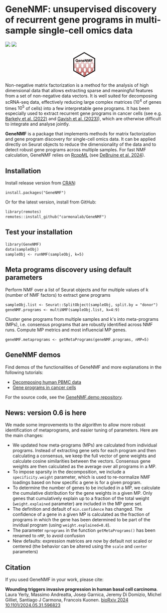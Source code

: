# GeneNMF: unsupervised discovery of recurrent gene programs in multi-sample single-cell omics data

[![](https://cranlogs.r-pkg.org/badges/GeneNMF)](https://cran.r-project.org/package=GeneNMF)
[![](https://cranlogs.r-pkg.org/badges/grand-total/GeneNMF)](https://cran.r-project.org/package=GeneNMF)


<p align="center">
  <img height="80" src="inst/RSticker_GeneNMF.png">
</p>

Non-negative matrix factorization is a method for the analysis of high dimensional data that allows extracting sparse and meaningful features from a set of non-negative data vectors. It is well suited for decomposing scRNA-seq data, effectively reducing large complex matrices ($10^4$ of genes times $10^5$ of cells) into a few interpretable gene programs. It has been especially used to extract recurrent gene programs in cancer cells (see e.g. [Barkely et al. (2022)](https://www.nature.com/articles/s41588-022-01141-9) and [Gavish et al. (2023)](https://www.nature.com/articles/s41586-023-06130-4)), which are otherwise difficult to integrate and analyse jointly.

**GeneNMF** is a package that implements methods for matrix factorization and gene program discovery for single-cell omics data. It can be applied directly on Seurat objects to reduce the dimensionality of the data and to detect robust gene programs across multiple samples. For fast NMF calculation, GeneNMF relies on [RcppML](https://github.com/zdebruine/RcppML) (see [DeBruine et al. 2024](https://www.biorxiv.org/content/10.1101/2021.09.01.458620v2.full)).

## Installation
Install release version from [CRAN](https://CRAN.R-project.org/package=GeneNMF):
```{r}
install.packages("GeneNMF")
```
Or for the latest version, install from GitHub:
```{r}
library(remotes)
remotes::install_github("carmonalab/GeneNMF")
```

## Test your installation
```{r}
library(GeneNMF)
data(sampleObj)
sampleObj <- runNMF(sampleObj, k=5)
```

## Meta programs discovery using default parameters

Perform NMF over a list of Seurat objects and for multiple values of k (number of NMF factors) to extract gene programs
```{r}
sampleObj.list <- Seurat::SplitObject(sampleObj, split.by = "donor")
geneNMF.programs <- multiNMF(sampleObj.list, k=4:9)
```
Cluster gene programs from multiple samples and k's into meta-programs (MPs), i.e. consensus programs that are robustly identified across NMF runs. Compute MP metrics and most influencial MP genes.
```{r}
geneNMF.metaprograms <- getMetaPrograms(geneNMF.programs, nMP=5)
```

## GeneNMF demos
Find demos of the functionalities of GeneNMF and more explanations in the following tutorials:

* [Decomposing human PBMC data](https://carmonalab.github.io/GeneNMF.demo/NMF_demo_PBMC.html)
* [Gene programs in cancer cells](https://carmonalab.github.io/GeneNMF.demo/NMF_demo_cancercells.html)

For the source code, see the [GeneNMF.demo repository](https://github.com/carmonalab/GeneNMF.demo).

## News: version 0.6 is here

We made some improvements to the algorithm to allow more robust identification of metaprograms, and easier tuning of parameters. Here are the main changes:
* We updated how meta-programs (MPs) are calculated from individual programs. Instead of extracting gene sets for each program and then calculating a consensus, we keep the full vector of gene weights and calculate cosine similarities between the vectors. Consensus gene weights are then calculated as the average over all programs in a MP. 
* To impose sparsity in the decomposition, we include a `specificity.weight` parameter, which is used to re-normalize NMF loadings based on how specific a gene is for a given program. 
* To determine the number of genes to be included in a MP, we calculate the cumulative distribution for the gene weights in a given MP. Only genes that cumulatively explain up to a fraction of the total weight (`weight.explained` parameter) are included in the MP gene set.
* The definition and default of `min.confidence` has changed. The confidence of a gene in a given MP is calculated as the fraction of programs in which the gene has been determined to be part of the invidual program (using `weight.explained=0.8`).
* The parameter `nprograms` in the function `getMetaPrograms()` has been renamed to `nMP`, to avoid confusion
* New defaults: expression matrices are now by default not scaled or centered (the behavior can be altered using the `scale` and `center` parameters)

## Citation

If you used GeneNMF in your work, please cite:

**Wounding triggers invasive progression in human basal cell carcinoma**. Laura Yerly, Massimo Andreatta, Josep Garnica, Jeremy Di Domizio, Michel Gilliet, Santiago J Carmona, Francois Kuonen. [bioRxiv 2024 10.1101/2024.05.31.596823](https://doi.org/10.1101/2024.05.31.596823)

